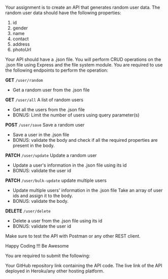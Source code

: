 Your assignment is to create an API that generates random user data. The random user data should have the following properties:

1. id
2. gender
3. name
4. contact
5. address
6. photoUrl

Your API should have a .json file. You will perform CRUD operations on the .json file using Express and the file system module. You are required to use the following endpoints to perform the operation:

**GET** `/user/random`

- Get a random user from the .json file

**GET** `/user/all`
A list of random users

- Get all the users from the .json file
- BONUS: Limit the number of users using query parameter(s)

**POST** `/user/save`
Save a random user

- Save a user in the .json file
- BONUS: validate the body and check if all the required properties are present in the body.

**PATCH** `/user/update` Update a random user

- Update a user's information in the .json file using its id
- BONUS: validate the user id

**PATCH** `/user/bulk-update`
update multiple users

- Update multiple users' information in the .json file
  Take an array of user ids and assign it to the body.
- BONUS: validate the body.

**DELETE** `/user/delete`

- Delete a user from the .json file using its id
- BONUS: validate the user id

Make sure to test the API with Postman or any other REST client.

Happy Coding !!! Be Awesome

You are required to submit the following:

Your GitHub repository link containing the API code.
The live link of the API deployed in Heroku/any other hosting platform.
